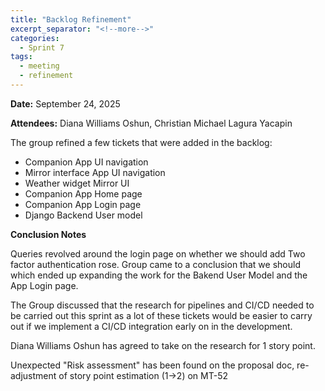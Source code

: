 ```yaml
---
title: "Backlog Refinement"
excerpt_separator: "<!--more-->"
categories:
  - Sprint 7
tags:
  - meeting
  - refinement
---
```


**Date:** September 24, 2025

<!--more-->

**Attendees:** Diana Williams Oshun, Christian Michael Lagura Yacapin

The group refined a few tickets that were added in the backlog:

- Companion App UI navigation
- Mirror interface App UI navigation
- Weather widget Mirror UI
- Companion App Home page
- Companion App Login page
- Django Backend User model

<!--more-->

**Conclusion Notes**

Queries revolved around the login page on whether we should add Two factor authentication rose.
Group came to a conclusion that we should which ended up expanding the work for the Bakend User Model and the App Login page.

The Group discussed that the research for pipelines and CI/CD needed to be carried out this sprint as a lot of these tickets would be easier to carry out if we implement a CI/CD integration early on in the development.

Diana Williams Oshun has agreed to take on the research for 1 story point.

Unexpected "Risk assessment" has been found on the proposal doc, re-adjustment of story point estimation (1->2) on MT-52

<!--more-->
